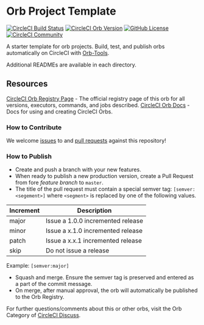 # Orb Project Template

[![CircleCI Build Status](https://circleci.com/gh/sergiopichardo/my-first-orb.svg?style=shield "CircleCI Build Status")](https://circleci.com/gh/sergiopichardo/my-first-orb) [![CircleCI Orb Version](https://img.shields.io/badge/endpoint.svg?url=https://badges.circleci.io/orb/sergiopichardo/my-first-orb)](https://circleci.com/orbs/registry/orb/sergiopichardo/my-first-orb) [![GitHub License](https://img.shields.io/badge/license-MIT-lightgrey.svg)](https://raw.githubusercontent.com/sergiopichardo/my-first-orb/master/LICENSE) [![CircleCI Community](https://img.shields.io/badge/community-CircleCI%20Discuss-343434.svg)](https://discuss.circleci.com/c/ecosystem/orbs)



A starter template for orb projects. Build, test, and publish orbs automatically on CircleCI with [Orb-Tools](https://circleci.com/orbs/registry/orb/circleci/orb-tools).

Additional READMEs are available in each directory.



## Resources

[CircleCI Orb Registry Page](https://circleci.com/orbs/registry/orb/sergiopichardo/my-first-orb) - The official registry page of this orb for all versions, executors, commands, and jobs described.
[CircleCI Orb Docs](https://circleci.com/docs/2.0/orb-intro/#section=configuration) - Docs for using and creating CircleCI Orbs.

### How to Contribute

We welcome [issues](https://github.com/sergiopichardo/my-first-orb/issues) to and [pull requests](https://github.com/sergiopichardo/my-first-orb/pulls) against this repository!

### How to Publish
* Create and push a branch with your new features.
* When ready to publish a new production version, create a Pull Request from fore _feature branch_ to `master`.
* The title of the pull request must contain a special semver tag: `[semver:<segement>]` where `<segment>` is replaced by one of the following values.

| Increment | Description|
| ----------| -----------|
| major     | Issue a 1.0.0 incremented release|
| minor     | Issue a x.1.0 incremented release|
| patch     | Issue a x.x.1 incremented release|
| skip      | Do not issue a release|

Example: `[semver:major]`

* Squash and merge. Ensure the semver tag is preserved and entered as a part of the commit message.
* On merge, after manual approval, the orb will automatically be published to the Orb Registry.


For further questions/comments about this or other orbs, visit the Orb Category of [CircleCI Discuss](https://discuss.circleci.com/c/orbs).

